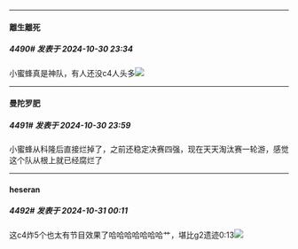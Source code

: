 ﻿
*****

####  離生離死  
##### 4490#       发表于 2024-10-30 23:34

小蜜蜂真是神队，有人还没c4人头多<img src="https://static.saraba1st.com/image/smiley/face2017/001.png" referrerpolicy="no-referrer">


*****

####  曼陀罗肥  
##### 4491#       发表于 2024-10-30 23:59

小蜜蜂从科隆后直接烂掉了，之前还稳定决赛四强，现在天天淘汰赛一轮游，感觉这个队从根上就已经腐烂了


*****

####  heseran  
##### 4492#       发表于 2024-10-31 00:11

这c4炸5个也太有节目效果了哈哈哈哈哈哈哈艹，堪比g2遗迹0:13<img src="https://static.saraba1st.com/image/smiley/face2017/067.png" referrerpolicy="no-referrer">

